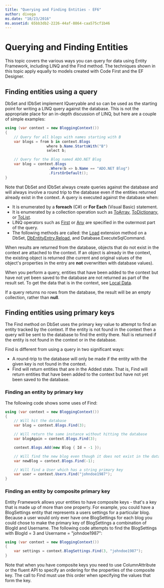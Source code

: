 ```yaml
---
title: "Querying and Finding Entities - EF6"
author: divega
ms.date: "10/23/2016"
ms.assetid: 65bb3db2-2226-44af-8864-caa575cf1b46
---
```

# Querying and Finding Entities
This topic covers the various ways you can query for data using Entity Framework, including LINQ and the Find method. The techniques shown in this topic apply equally to models created with Code First and the EF Designer.  

## Finding entities using a query  

DbSet and IDbSet implement IQueryable and so can be used as the starting point for writing a LINQ query against the database. This is not the appropriate place for an in-depth discussion of LINQ, but here are a couple of simple examples:  

``` csharp
using (var context = new BloggingContext())
{
    // Query for all blogs with names starting with B
    var blogs = from b in context.Blogs
                   where b.Name.StartsWith("B")
                   select b;

    // Query for the Blog named ADO.NET Blog
    var blog = context.Blogs
                    .Where(b => b.Name == "ADO.NET Blog")
                    .FirstOrDefault();
}
```  

Note that DbSet and IDbSet always create queries against the database and will always involve a round trip to the database even if the entities returned already exist in the context. A query is executed against the database when:  

- It is enumerated by a **foreach** (C#) or **For Each** (Visual Basic) statement.  
- It is enumerated by a collection operation such as [ToArray](https://msdn.microsoft.com/library/bb298736), [ToDictionary](https://msdn.microsoft.com/library/system.linq.enumerable.todictionary), or [ToList](https://msdn.microsoft.com/library/bb342261).  
- LINQ operators such as [First](https://msdn.microsoft.com/library/bb291976) or [Any](https://msdn.microsoft.com/library/bb337697) are specified in the outermost part of the query.  
- The following methods are called: the [Load](https://msdn.microsoft.com/library/system.data.entity.dbextensions.load) extension method on a DbSet, [DbEntityEntry.Reload](https://msdn.microsoft.com/library/system.data.entity.infrastructure.dbentityentry.reload.aspx), and Database.ExecuteSqlCommand.  

When results are returned from the database, objects that do not exist in the context are attached to the context. If an object is already in the context, the existing object is returned (the current and original values of the object's properties in the entry are **not** overwritten with database values).  

When you perform a query, entities that have been added to the context but have not yet been saved to the database are not returned as part of the result set. To get the data that is in the context, see [Local Data](~/ef6/querying/local-data.md).  

If a query returns no rows from the database, the result will be an empty collection, rather than **null**.  

## Finding entities using primary keys  

The Find method on DbSet uses the primary key value to attempt to find an entity tracked by the context. If the entity is not found in the context then a query will be sent to the database to find the entity there. Null is returned if the entity is not found in the context or in the database.  

Find is different from using a query in two significant ways:  

- A round-trip to the database will only be made if the entity with the given key is not found in the context.  
- Find will return entities that are in the Added state. That is, Find will return entities that have been added to the context but have not yet been saved to the database.  
### Finding an entity by primary key  

The following code shows some uses of Find:  

``` csharp
using (var context = new BloggingContext())
{
    // Will hit the database
    var blog = context.Blogs.Find(3);

    // Will return the same instance without hitting the database
    var blogAgain = context.Blogs.Find(3);

    context.Blogs.Add(new Blog { Id = -1 });

    // Will find the new blog even though it does not exist in the database
    var newBlog = context.Blogs.Find(-1);

    // Will find a User which has a string primary key
    var user = context.Users.Find("johndoe1987");
}
```  

### Finding an entity by composite primary key  

Entity Framework allows your entities to have composite keys - that's a key that is made up of more than one property. For example, you could have a BlogSettings entity that represents a users settings for a particular blog. Because a user would only ever have one BlogSettings for each blog you could chose to make the primary key of BlogSettings a combination of BlogId and Username. The following code attempts to find the BlogSettings with BlogId = 3 and Username = "johndoe1987":  

``` csharp  
using (var context = new BloggingContext())
{
    var settings = context.BlogSettings.Find(3, "johndoe1987");
}
```  

Note that when you have composite keys you need to use ColumnAttribute or the fluent API to specify an ordering for the properties of the composite key. The call to Find must use this order when specifying the values that form the key.  
